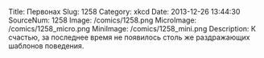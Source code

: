 Title: Первонах 
Slug: 1258 
Category: xkcd 
Date: 2013-12-26 13:44:30 
SourceNum: 1258 
Image: /comics/1258.png 
MicroImage: /comics/1258_micro.png 
MiniImage: /comics/1258_mini.png 
Description: К счастью, за последнее время не появилось столь же раздражающих шаблонов поведения. 

